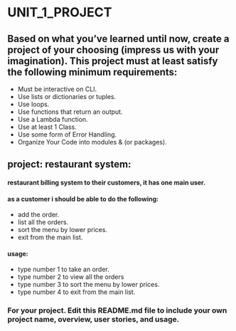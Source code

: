# UNIT_1_PROJECT

## Based on what you’ve learned until now, create a project of your choosing (impress us with your imagination). This project must at least satisfy the following minimum requirements:

- Must be interactive on CLI.
- Use lists or dictionaries or tuples. 
- Use loops.
- Use functions that return an output. 
- Use a Lambda function.
- Use at least 1 Class.
- Use some form of Error Handling.
- Organize Your Code into modules & (or packages).

## project: restaurant system:

#### restaurant billing system to their customers, it has one main user.

#### as a customer i should be able to do the following:
- add the order.
- list all the orders.
- sort the menu by lower prices.
- exit from the main list.

#### usage:
 - type number 1 to take an order.
 - type number 2 to view all the orders
 - type number 3 to sort the menu by lower prices.
 - type number 4 to exit from the main list.

### For your project. Edit this README.md file to include your own project name,  overview, user stories, and usage.
